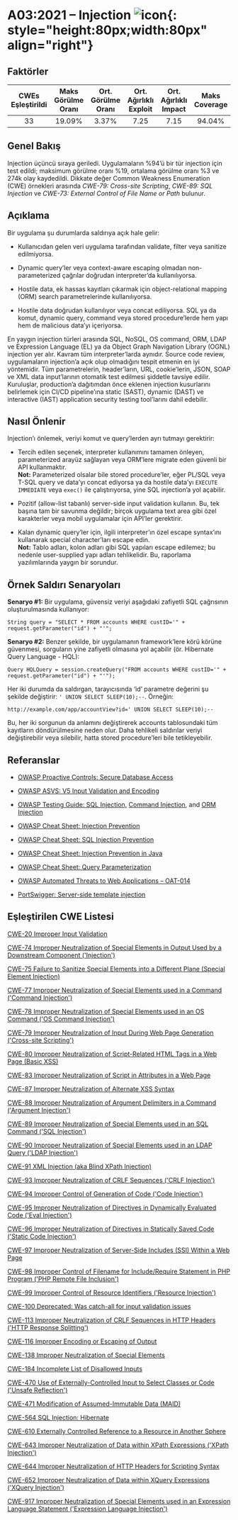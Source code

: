 # A03:2021 – Injection    ![icon](assets/TOP_10_Icons_Final_Injection.png){: style="height:80px;width:80px" align="right"}

## Faktörler

| CWEs Eşleştirildi | Maks Görülme Oranı | Ort. Görülme Oranı | Ort. Ağırlıklı Exploit | Ort. Ağırlıklı Impact | Maks Coverage | Ort. Coverage | Toplam Olay | Toplam CVE |
| :---------------: | :----------------: | :----------------: | :--------------------: | :-------------------: | :-----------: | :-----------: | :---------: | :--------: |
|         33        |       19.09%       |        3.37%       |          7.25          |          7.15         |     94.04%    |     47.90%    |   274,228   |   32,078   |

## Genel Bakış

Injection üçüncü sıraya geriledi. Uygulamaların %94’ü bir tür injection için test edildi; maksimum görülme oranı %19, ortalama görülme oranı %3 ve 274k olay kaydedildi. Dikkate değer Common Weakness Enumeration (CWE) örnekleri arasında *CWE-79: Cross-site Scripting*, *CWE-89: SQL Injection* ve *CWE-73: External Control of File Name or Path* bulunur.

## Açıklama

Bir uygulama şu durumlarda saldırıya açık hale gelir:

* Kullanıcıdan gelen veri uygulama tarafından validate, filter veya sanitize edilmiyorsa.

* Dynamic query’ler veya context-aware escaping olmadan non-parameterized çağrılar doğrudan interpreter’da kullanılıyorsa.

* Hostile data, ek hassas kayıtları çıkarmak için object-relational mapping (ORM) search parametrelerinde kullanılıyorsa.

* Hostile data doğrudan kullanılıyor veya concat ediliyorsa. SQL ya da komut, dynamic query, command veya stored procedure’lerde hem yapı hem de malicious data’yı içeriyorsa.

En yaygın injection türleri arasında SQL, NoSQL, OS command, ORM, LDAP ve Expression Language (EL) ya da Object Graph Navigation Library (OGNL) injection yer alır. Kavram tüm interpreter’larda aynıdır. Source code review, uygulamaların injection’a açık olup olmadığını tespit etmenin en iyi yöntemidir. Tüm parametrelerin, header’ların, URL, cookie’lerin, JSON, SOAP ve XML data input’larının otomatik test edilmesi şiddetle tavsiye edilir. Kuruluşlar, production’a dağıtımdan önce eklenen injection kusurlarını belirlemek için CI/CD pipeline’ına static (SAST), dynamic (DAST) ve interactive (IAST) application security testing tool’larını dahil edebilir.

## Nasıl Önlenir

Injection’ı önlemek, veriyi komut ve query’lerden ayrı tutmayı gerektirir:

* Tercih edilen seçenek, interpreter kullanımını tamamen önleyen, parameterized arayüz sağlayan veya ORM’lere migrate eden güvenli bir API kullanmaktır.<br/>
  **Not:** Parameterized olsalar bile stored procedure’ler, eğer PL/SQL veya T-SQL query ve data’yı concat ediyorsa ya da hostile data’yı `EXECUTE IMMEDIATE` veya `exec()` ile çalıştırıyorsa, yine SQL injection’a yol açabilir.

* Pozitif (allow-list tabanlı) server-side input validation kullanın. Bu, tek başına tam bir savunma değildir; birçok uygulama text area gibi özel karakterler veya mobil uygulamalar için API’ler gerektirir.

* Kalan dynamic query’ler için, ilgili interpreter’ın özel escape syntax’ını kullanarak special character’ları escape edin.<br/>
  **Not:** Tablo adları, kolon adları gibi SQL yapıları escape edilemez; bu nedenle user-supplied yapı adları tehlikelidir. Bu, raporlama yazılımlarında yaygın bir sorundur.

## Örnek Saldırı Senaryoları

**Senaryo #1:** Bir uygulama, güvensiz veriyi aşağıdaki zafiyetli SQL çağrısının oluşturulmasında kullanıyor:

```
String query = "SELECT * FROM accounts WHERE custID='" + request.getParameter("id") + "'";
```

**Senaryo #2:** Benzer şekilde, bir uygulamanın framework’lere körü körüne güvenmesi, sorguların yine zafiyetli olmasına yol açabilir (ör. Hibernate Query Language - HQL):

```
Query HQLQuery = session.createQuery("FROM accounts WHERE custID='" + request.getParameter("id") + "'");
```

Her iki durumda da saldırgan, tarayıcısında ‘id’ parametre değerini şu şekilde değiştirir: `' UNION SELECT SLEEP(10);--`. Örneğin:

```
http://example.com/app/accountView?id=' UNION SELECT SLEEP(10);--
```

Bu, her iki sorgunun da anlamını değiştirerek accounts tablosundaki tüm kayıtların döndürülmesine neden olur. Daha tehlikeli saldırılar veriyi değiştirebilir veya silebilir, hatta stored procedure’leri bile tetikleyebilir.


## Referanslar

-   [OWASP Proactive Controls: Secure Database Access](https://owasp.org/www-project-proactive-controls/v3/en/c3-secure-database)

-   [OWASP ASVS: V5 Input Validation and Encoding](https://owasp.org/www-project-application-security-verification-standard)

-   [OWASP Testing Guide: SQL Injection,](https://owasp.org/www-project-web-security-testing-guide/latest/4-Web_Application_Security_Testing/07-Input_Validation_Testing/05-Testing_for_SQL_Injection) [Command Injection](https://owasp.org/www-project-web-security-testing-guide/latest/4-Web_Application_Security_Testing/07-Input_Validation_Testing/12-Testing_for_Command_Injection),
    and [ORM Injection](https://owasp.org/www-project-web-security-testing-guide/latest/4-Web_Application_Security_Testing/07-Input_Validation_Testing/05.7-Testing_for_ORM_Injection)

-   [OWASP Cheat Sheet: Injection Prevention](https://cheatsheetseries.owasp.org/cheatsheets/Injection_Prevention_Cheat_Sheet.html)

-   [OWASP Cheat Sheet: SQL Injection Prevention](https://cheatsheetseries.owasp.org/cheatsheets/SQL_Injection_Prevention_Cheat_Sheet.html)

-   [OWASP Cheat Sheet: Injection Prevention in Java](https://cheatsheetseries.owasp.org/cheatsheets/Injection_Prevention_Cheat_Sheet_in_Java.html)

-   [OWASP Cheat Sheet: Query Parameterization](https://cheatsheetseries.owasp.org/cheatsheets/Query_Parameterization_Cheat_Sheet.html)

-   [OWASP Automated Threats to Web Applications – OAT-014](https://owasp.org/www-project-automated-threats-to-web-applications/)

-   [PortSwigger: Server-side template injection](https://portswigger.net/kb/issues/00101080_serversidetemplateinjection)

## Eşleştirilen CWE Listesi

[CWE-20 Improper Input Validation](https://cwe.mitre.org/data/definitions/20.html)

[CWE-74 Improper Neutralization of Special Elements in Output Used by a
Downstream Component ('Injection')](https://cwe.mitre.org/data/definitions/74.html)

[CWE-75 Failure to Sanitize Special Elements into a Different Plane
(Special Element Injection)](https://cwe.mitre.org/data/definitions/75.html)

[CWE-77 Improper Neutralization of Special Elements used in a Command
('Command Injection')](https://cwe.mitre.org/data/definitions/77.html)

[CWE-78 Improper Neutralization of Special Elements used in an OS Command
('OS Command Injection')](https://cwe.mitre.org/data/definitions/78.html)

[CWE-79 Improper Neutralization of Input During Web Page Generation
('Cross-site Scripting')](https://cwe.mitre.org/data/definitions/79.html)

[CWE-80 Improper Neutralization of Script-Related HTML Tags in a Web Page
(Basic XSS)](https://cwe.mitre.org/data/definitions/80.html)

[CWE-83 Improper Neutralization of Script in Attributes in a Web Page](https://cwe.mitre.org/data/definitions/83.html)

[CWE-87 Improper Neutralization of Alternate XSS Syntax](https://cwe.mitre.org/data/definitions/87.html)

[CWE-88 Improper Neutralization of Argument Delimiters in a Command ('Argument Injection')](https://cwe.mitre.org/data/definitions/88.html)

[CWE-89 Improper Neutralization of Special Elements used in an SQL Command ('SQL Injection')](https://cwe.mitre.org/data/definitions/89.html)

[CWE-90 Improper Neutralization of Special Elements used in an LDAP Query ('LDAP Injection')](https://cwe.mitre.org/data/definitions/90.html)

[CWE-91 XML Injection (aka Blind XPath Injection)](https://cwe.mitre.org/data/definitions/91.html)

[CWE-93 Improper Neutralization of CRLF Sequences ('CRLF Injection')](https://cwe.mitre.org/data/definitions/93.html)

[CWE-94 Improper Control of Generation of Code ('Code Injection')](https://cwe.mitre.org/data/definitions/94.html)

[CWE-95 Improper Neutralization of Directives in Dynamically Evaluated Code ('Eval Injection')](https://cwe.mitre.org/data/definitions/95.html)

[CWE-96 Improper Neutralization of Directives in Statically Saved Code ('Static Code Injection')](https://cwe.mitre.org/data/definitions/96.html)

[CWE-97 Improper Neutralization of Server-Side Includes (SSI) Within a Web Page](https://cwe.mitre.org/data/definitions/97.html)

[CWE-98 Improper Control of Filename for Include/Require Statement in PHP Program ('PHP Remote File Inclusion')](https://cwe.mitre.org/data/definitions/98.html)

[CWE-99 Improper Control of Resource Identifiers ('Resource Injection')](https://cwe.mitre.org/data/definitions/99.html)

[CWE-100 Deprecated: Was catch-all for input validation issues](https://cwe.mitre.org/data/definitions/100.html)

[CWE-113 Improper Neutralization of CRLF Sequences in HTTP Headers ('HTTP Response Splitting')](https://cwe.mitre.org/data/definitions/113.html)

[CWE-116 Improper Encoding or Escaping of Output](https://cwe.mitre.org/data/definitions/116.html)

[CWE-138 Improper Neutralization of Special Elements](https://cwe.mitre.org/data/definitions/138.html)

[CWE-184 Incomplete List of Disallowed Inputs](https://cwe.mitre.org/data/definitions/184.html)

[CWE-470 Use of Externally-Controlled Input to Select Classes or Code ('Unsafe Reflection')](https://cwe.mitre.org/data/definitions/470.html)

[CWE-471 Modification of Assumed-Immutable Data (MAID)](https://cwe.mitre.org/data/definitions/471.html)

[CWE-564 SQL Injection: Hibernate](https://cwe.mitre.org/data/definitions/564.html)

[CWE-610 Externally Controlled Reference to a Resource in Another Sphere](https://cwe.mitre.org/data/definitions/610.html)

[CWE-643 Improper Neutralization of Data within XPath Expressions ('XPath Injection')](https://cwe.mitre.org/data/definitions/643.html)

[CWE-644 Improper Neutralization of HTTP Headers for Scripting Syntax](https://cwe.mitre.org/data/definitions/644.html)

[CWE-652 Improper Neutralization of Data within XQuery Expressions ('XQuery Injection')](https://cwe.mitre.org/data/definitions/652.html)

[CWE-917 Improper Neutralization of Special Elements used in an Expression Language Statement ('Expression Language Injection')](https://cwe.mitre.org/data/definitions/917.html)
